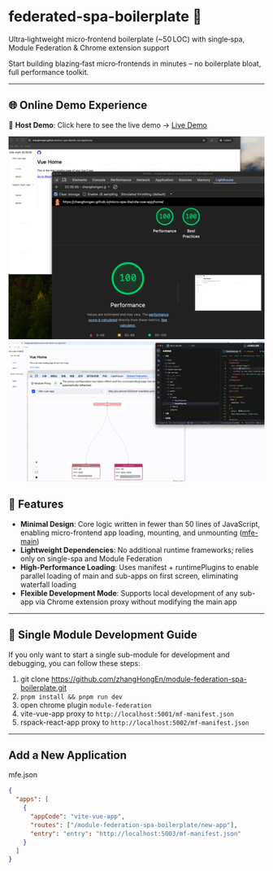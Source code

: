 # federated-spa-boilerplate 🚀

Ultra‑lightweight micro‑frontend boilerplate (~50 LOC) with single‑spa, Module Federation & Chrome extension support

Start building blazing‑fast micro‑frontends in minutes – no boilerplate bloat, full performance toolkit.

---

## 🌐 Online Demo Experience

🔗 **Host Demo**: Click here to see the live demo -> [Live Demo](https://zhanghongen.github.io/module-federation-spa-boilerplate/vite-vue-app/home/) 

![](./docs/img/performance.png)
![](./docs/img/develop.gif)


## 🚀 Features

-	**Minimal Design**: Core logic written in fewer than 50 lines of JavaScript, enabling micro-frontend app loading, mounting, and unmounting ([mfe-main](https://github.com/zhangHongEn/module-federation-spa-boilerplate/tree/main/mfe-main/src/preloadPlugin.js))
-	**Lightweight Dependencies**: No additional runtime frameworks; relies only on single-spa and Module Federation
-	**High-Performance Loading**: Uses manifest + runtimePlugins to enable parallel loading of main and sub-apps on first screen, eliminating waterfall loading
-	**Flexible Development Mode**: Supports local development of any sub-app via Chrome extension proxy without modifying the main app

---

## 🧩 Single Module Development Guide

If you only want to start a single sub-module for development and debugging, you can follow these steps:
1. git clone https://github.com/zhangHongEn/module-federation-spa-boilerplate.git
2. `pnpm install && pnpm run dev`
3. open chrome plugin `module-federation`
4. vite-vue-app proxy to `http://localhost:5001/mf-manifest.json`
5. rspack-react-app proxy to `http://localhost:5002/mf-manifest.json`

---

## Add a New Application
mfe.json
```json
{
  "apps": [
    {
      "appCode": "vite-vue-app",
      "routes": ["/module-federation-spa-boilerplate/new-app"],
      "entry": "entry": "http://localhost:5003/mf-manifest.json"
    }
  ]
}